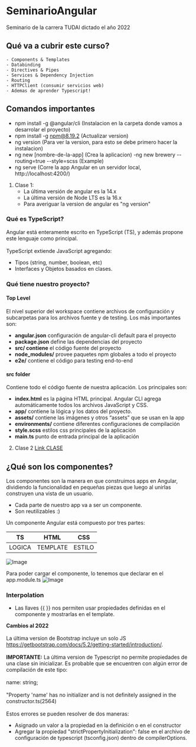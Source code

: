 # SeminarioAngular
Seminario de la carrera TUDAI dictado el año 2022

## Qué va a cubrir este curso?
    - Components & Templates
    - Databinding
    - Directives & Pipes
    - Services & Dependency Injection
    - Routing
    - HTTPClient (consumir servicios web)
    - Ademas de aprender Typescript!

## Comandos importantes
- npm install -g @angular/cli (Instalacion en la carpeta donde vamos a desarrolar el proyecto)
- npm install -g npm@8.19.2 (Actualizar version)
- ng version (Para ver la version, para esto se debe primero hacer la instalacion)
-  ng new [nombre-de-la-app] (Crea la aplicacion)
    -ng new brewery --routing=true --style=scss (Example)
- ng serve (Corre la app Angular en un servidor local, http://localhost:4200/)

1. Clase 1:
    - La última versión de angular es la 14.x
    - La última versión de Node LTS es la 16.x
    - Para averiguar la version de angular es  "ng version"

### Qué es TypeScript?
Angular está enteramente escrito en TypeScript (TS), y además propone este lenguaje como principal.
<br></br>
TypeScript extiende JavaScript agregando:
- Tipos (string, number, boolean, etc)
- Interfaces y Objetos basados en clases.


### Qué tiene nuestro proyecto?
#### Top Level
El nivel superior del workspace contiene archivos de configuración y subcarpetas para los archivos fuente y de testing. Los más importantes son:
- **angular.json** configuración de angular-cli default para el proyecto
- **package.json** define las dependencias del proyecto
- **src/ contiene** el código fuente del proyecto
- **node_modules/** provee paquetes npm globales a todo el proyecto
- **e2e/** contiene el código para testing end-to-end

#### src folder
Contiene todo el código fuente de nuestra aplicación. Los principales son:
- **index.html** es la página HTML principal. Angular CLI agrega automáticamente todos los archivos JavaScript y CSS.
- **app/** contiene la lógica y los datos del proyecto.
- **assets/** contiene las imágenes y otros “assets” que se usan en la app
- **environments/** contiene diferentes configuraciones de compilación
- **style.scss** estilos css principales de la aplicación
- **main.ts** punto de entrada principal de la aplicación

2. Clase 2
[Link CLASE](https://youtu.be/fO74AMjx2fk)

## ¿Qué son los componentes?
Los componentes son la manera en que construimos apps en Angular, dividiendo la funcionalidad en pequeñas piezas que luego al unirlas construyen una vista de un usuario.
- Cada parte de nuestro app va a ser un componente.
- Son reutilizables :) 

Un componente Angular está compuesto por tres partes:

| TS | HTML | CSS |
|--|--|--|
| LOGICA | TEMPLATE | ESTILO |

![Image](https://codigoonclick.com/wp-content/uploads/2018/03/conoce-angular-componentes.png)

Para poder cargar el componente, lo tenemos que declarar en el app.module.ts
![Image](https://media.geeksforgeeks.org/wp-content/uploads/20200423180639/gfg_entrycomponent_1.png)

### Interpolation
- Las llaves {{ }} nos permiten usar propiedades definidas en el componente y mostrarlas en el template.

**Cambios al 2022**
<br></br>
La última version de Bootstrap incluye un solo JS <https://getbootstrap.com/docs/5.2/getting-started/introduction/>.
<br></br>
**IMPORTANTE:** La última version de Typescript no permite propiedades de una clase sin inicializar. Es probable que se encuentren con algún error de compilación de este tipo: 
<br></br>
name: string;
<br></br>
"Property 'name' has no initializer and is not definitely assigned in the constructor.ts(2564)
<br></br>
Estos errores se pueden resolver de dos maneras:
   - Asignado un valor a la propiedad en la definición o en el constructor
   - Agregar la propiedad "strictPropertyInitialization": false  en el archivo de configuración de typescript (tsconfig.json) dentro de compilerOptions.

